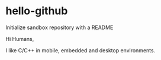 # hello-github
Initialize sandbox repository with a README

Hi Humans,

I like C/C++ in mobile, embedded and desktop environments.
